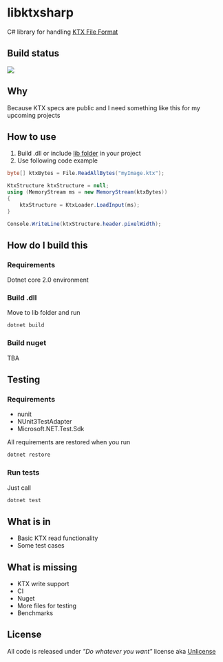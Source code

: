 # libktxsharp
C# library for handling [KTX File Format](https://www.khronos.org/opengles/sdk/tools/KTX/file_format_spec/)

## Build status
![](https://github.com/mcraiha/libktxsharp/workflows/CIBuild/badge.svg)

## Why
Because KTX specs are public and I need something like this for my upcoming projects

## How to use
1. Build .dll or include [lib folder](lib) in your project
2. Use following code example
```csharp
byte[] ktxBytes = File.ReadAllBytes("myImage.ktx");

KtxStructure ktxStructure = null;
using (MemoryStream ms = new MemoryStream(ktxBytes))
{
	ktxStructure = KtxLoader.LoadInput(ms);
}

Console.WriteLine(ktxStructure.header.pixelWidth);
```

## How do I build this
### Requirements
Dotnet core 2.0 environment

### Build .dll
Move to lib folder and run
```bash
dotnet build
```

### Build nuget
TBA

## Testing
### Requirements 
* nunit
* NUnit3TestAdapter
* Microsoft.NET.Test.Sdk

All requirements are restored when you run
```bash
dotnet restore
```

### Run tests
Just call
```bash
dotnet test
```

## What is in
* Basic KTX read functionality
* Some test cases

## What is missing
* KTX write support
* CI
* Nuget
* More files for testing
* Benchmarks

## License
All code is released under *"Do whatever you want"* license aka [Unlicense](LICENSE)